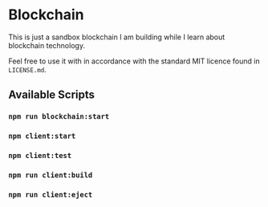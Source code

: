 # Blockchain

This is just a sandbox blockchain I am building while I learn about blockchain technology.

Feel free to use it with in accordance with the standard MIT licence found in `LICENSE.md`.

## Available Scripts

### `npm run blockchain:start`

### `npm client:start`

### `npm client:test`

### `npm run client:build`

### `npm run client:eject`
